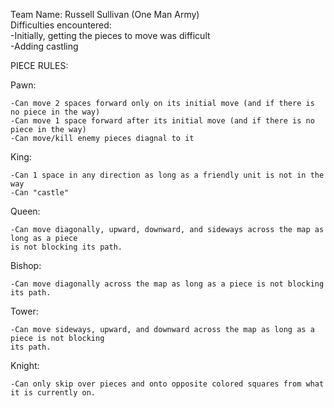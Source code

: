 Team Name: Russell Sullivan (One Man Army) <br>
  Difficulties encountered: <br>
    -Initially, getting the pieces to move was difficult <br>
    -Adding castling <br>
    
    

PIECE RULES:

  Pawn:
  
    -Can move 2 spaces forward only on its initial move (and if there is no piece in the way)
    -Can move 1 space forward after its initial move (and if there is no piece in the way)
    -Can move/kill enemy pieces diagnal to it
  
King:
  
    -Can 1 space in any direction as long as a friendly unit is not in the way
    -Can "castle"

Queen:
  
    -Can move diagonally, upward, downward, and sideways across the map as long as a piece
    is not blocking its path.

Bishop:
  
    -Can move diagonally across the map as long as a piece is not blocking its path.

Tower:
  
    -Can move sideways, upward, and downward across the map as long as a piece is not blocking   
    its path.

Knight:
  
    -Can only skip over pieces and onto opposite colored squares from what it is currently on.
